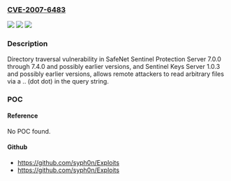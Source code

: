 ### [CVE-2007-6483](https://cve.mitre.org/cgi-bin/cvename.cgi?name=CVE-2007-6483)
![](https://img.shields.io/static/v1?label=Product&message=n%2Fa&color=blue)
![](https://img.shields.io/static/v1?label=Version&message=n%2Fa&color=blue)
![](https://img.shields.io/static/v1?label=Vulnerability&message=n%2Fa&color=brighgreen)

### Description

Directory traversal vulnerability in SafeNet Sentinel Protection Server 7.0.0 through 7.4.0 and possibly earlier versions, and Sentinel Keys Server 1.0.3 and possibly earlier versions, allows remote attackers to read arbitrary files via a .. (dot dot) in the query string.

### POC

#### Reference
No POC found.

#### Github
- https://github.com/syph0n/Exploits
- https://github.com/syph0n/Exploits

